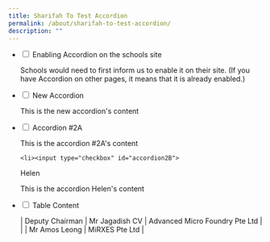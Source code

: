 ```yaml
---
title: Sharifah To Test Accordion
permalink: /about/sharifah-to-test-accordion/
description: ""
---
```

<ul class="jekyllcodex_accordion">

<li><input type="checkbox" id="accordion123">
<label for="accordion123">Enabling Accordion on the schools site</label><div>
<p>Schools would need to first inform us to enable it on their site. (If you have Accordion on other pages, it means that it is already enabled.)</p>
</div></li>

<li><input type="checkbox" id="accordion4">
<label for="accordion4">New Accordion </label><div>
<p>This is the new accordion's content</p>
</div></li>


<li><input type="checkbox" id="accordion2">
<label for="accordion2">Accordion #2A</label><div>
<p>This is the accordion #2A's content</p>
</div></li>

	<li><input type="checkbox" id="accordion2B">
<label for="accordion2B">Helen</label><div>
<p>This is the accordion Helen's content</p>
</div></li>
	
<li><input type="checkbox" id="accordion3">
<label for="accordion3">Table Content</label><div>
<p>

| Deputy Chairman | Mr Jagadish CV | Advanced Micro Foundry Pte Ltd |
| | Mr Amos Leong | MiRXES Pte Ltd |</p>
</div></li>

</ul>